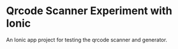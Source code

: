 # Qrcode Scanner Experiment with Ionic

An Ionic app project for testing the qrcode scanner and generator.
